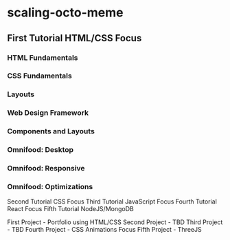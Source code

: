 # scaling-octo-meme

## First Tutorial HTML/CSS Focus

### HTML Fundamentals
### CSS Fundamentals
### Layouts
### Web Design Framework
### Components and Layouts
### Omnifood: Desktop
### Omnifood: Responsive
### Omnifood: Optimizations



Second Tutorial CSS Focus
Third Tutorial JavaScript Focus
Fourth Tutorial React Focus
Fifth Tutorial NodeJS/MongoDB

First Project - Portfolio using HTML/CSS
Second Project - TBD
Third Project - TBD
Fourth Project - CSS Animations Focus
Fifth Project - ThreeJS
